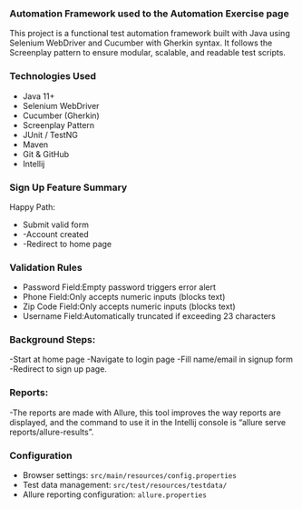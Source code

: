 ### Automation Framework used to the Automation Exercise page
This project is a functional test automation framework built with Java using Selenium WebDriver and Cucumber with Gherkin syntax. 
It follows the Screenplay pattern to ensure modular, scalable, and readable test scripts.

### Technologies Used
- Java 11+
- Selenium WebDriver
- Cucumber (Gherkin)
- Screenplay Pattern
- JUnit / TestNG
- Maven
- Git & GitHub
- Intellij

### Sign Up Feature Summary
Happy Path:
- Submit valid form
- -Account created
- -Redirect to home page
### Validation Rules
- Password Field:Empty password triggers error alert
- Phone Field:Only accepts numeric inputs (blocks text)
- Zip Code Field:Only accepts numeric inputs (blocks text)
- Username Field:Automatically truncated if exceeding 23 characters

### Background Steps: 
-Start at home page
-Navigate to login page
-Fill name/email in signup form
-Redirect to sign up page.

### Reports:
-The reports are made with Allure, this tool improves the way reports are displayed, and the command to use it in the Intellij console is “allure serve reports/allure-results”.

### Configuration  
- Browser settings: `src/main/resources/config.properties`  
- Test data management: `src/test/resources/testdata/`  
- Allure reporting configuration: `allure.properties`  
